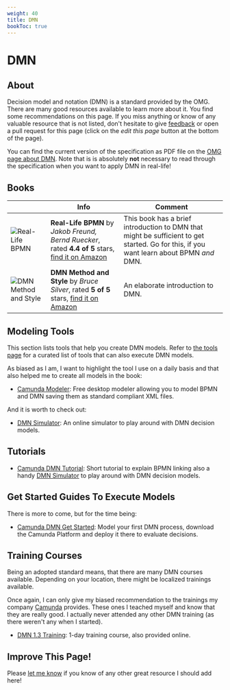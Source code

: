 ```yaml
---
weight: 40
title: DMN
bookToc: true
---
```


# DMN

## About

Decision model and notation (DMN) is a standard provided by the OMG. There are many good resources available to learn more about it. You find some recommendations on this page. If you miss anything or know of any valuable resource that is not listed, don't hesitate to give [feedback](../feedback/) or open a pull request for this page (click on the *edit this page* button at the bottom of the page).

You can find the current version of the specification as PDF file on the [OMG page about DMN](https://www.omg.org/spec/DMN/). Note that is is absolutely **not** necessary to read through the specification when you want to apply DMN in real-life!


## Books

|         | Info           | Comment  |
| ------------- | ------------ | ----- |
| ![Real-Life BPMN](https://m.media-amazon.com/images/I/41rmisGVyyL._SY346_.jpg) | **Real-Life BPMN** by *Jakob Freund, Bernd Ruecker*, rated **4.4 of 5** stars, [find it on Amazon](https://www.amazon.com/-/dp/B07XC6R17R/) | This book has a brief introduction to DMN that might be sufficient to get started. Go for this, if you want learn about BPMN *and* DMN. | 
| ![DMN Method and Style](https://images-na.ssl-images-amazon.com/images/I/41cj6EsquVL._SX404_BO1,204,203,200_.jpg) | **DMN Method and Style** by *Bruce Silver*, rated **5 of 5** stars, [find it on Amazon](https://www.amazon.com/DMN-Method-Style-2nd-Pracitioners/dp/0982368178/) | An elaborate introduction to DMN. | 


## Modeling Tools

This section lists tools that help you create DMN models. Refer to [the tools page](../tools/) for a curated list of tools that can also execute DMN models.

As biased as I am, I want to highlight the tool I use on a daily basis and that also helped me to create all models in the book:

- [Camunda Modeler](https://camunda.com/download/modeler/): Free desktop modeler allowing you to model BPMN and DMN saving them as standard compliant XML files.

And it is worth to check out:

- [DMN Simulator](https://consulting.camunda.com/dmn-simulator/): An online simulator to play around with DMN decision models.

## Tutorials

- [Camunda DMN Tutorial](https://camunda.com/dmn/): Short tutorial to explain BPMN linking also a handy [DMN Simulator](https://consulting.camunda.com/dmn-simulator/) to play around with DMN decision models.


## Get Started Guides To Execute Models

There is more to come, but for the time being:

- [Camunda DMN Get Started](https://docs.camunda.org/get-started/dmn/): Model your first DMN process, download the Camunda Platform and deploy it there to evaluate decisions.


## Training Courses

Being an adopted standard means, that there are many DMN courses available. Depending on your location, there might be localized trainings available.

Once again, I can only give my biased recommendation to the trainings my company [Camunda](https://camunda.com/) provides. These ones I teached myself and know that they are really good. I actually never attended any other DMN training (as there weren't any when I started).

- [DMN 1.3 Training](https://camunda.com/services/training/dmn-training/): 1-day training course, also provided online.

## Improve This Page!

Please [let me know](../feedback/) if you know of any other great resource I should add here!


